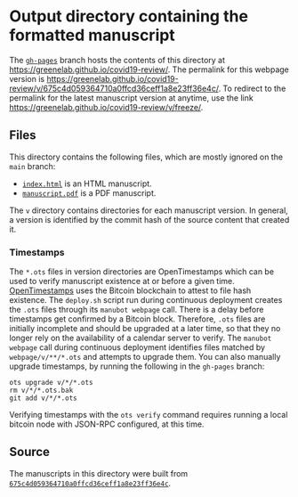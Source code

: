# Output directory containing the formatted manuscript

The [`gh-pages`](https://github.com/greenelab/covid19-review/tree/gh-pages) branch hosts the contents of this directory at <https://greenelab.github.io/covid19-review/>.
The permalink for this webpage version is <https://greenelab.github.io/covid19-review/v/675c4d059364710a0ffcd36ceff1a8e23ff36e4c/>.
To redirect to the permalink for the latest manuscript version at anytime, use the link <https://greenelab.github.io/covid19-review/v/freeze/>.

## Files

This directory contains the following files, which are mostly ignored on the `main` branch:

+ [`index.html`](index.html) is an HTML manuscript.
+ [`manuscript.pdf`](manuscript.pdf) is a PDF manuscript.

The `v` directory contains directories for each manuscript version.
In general, a version is identified by the commit hash of the source content that created it.

### Timestamps

The `*.ots` files in version directories are OpenTimestamps which can be used to verify manuscript existence at or before a given time.
[OpenTimestamps](https://opentimestamps.org/) uses the Bitcoin blockchain to attest to file hash existence.
The `deploy.sh` script run during continuous deployment creates the `.ots` files through its `manubot webpage` call.
There is a delay before timestamps get confirmed by a Bitcoin block.
Therefore, `.ots` files are initially incomplete and should be upgraded at a later time, so that they no longer rely on the availability of a calendar server to verify.
The `manubot webpage` call during continuous deployment identifies files matched by `webpage/v/**/*.ots` and attempts to upgrade them.
You can also manually upgrade timestamps, by running the following in the `gh-pages` branch:

```shell
ots upgrade v/*/*.ots
rm v/*/*.ots.bak
git add v/*/*.ots
```

Verifying timestamps with the `ots verify` command requires running a local bitcoin node with JSON-RPC configured, at this time.

## Source

The manuscripts in this directory were built from
[`675c4d059364710a0ffcd36ceff1a8e23ff36e4c`](https://github.com/greenelab/covid19-review/commit/675c4d059364710a0ffcd36ceff1a8e23ff36e4c).
